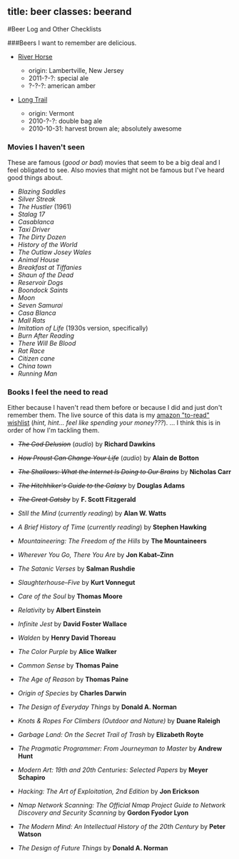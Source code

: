 title: beer
classes: beerand
---

#Beer Log and Other Checklists

<div id="listing"></div>

<div class="list" data-list="beer" markdown="1">

###Beers I want to remember are delicious.
* [River Horse](http://www.riverhorse.com/)

    + origin: Lambertville, New Jersey
    + 2011-?-?: special ale
    + ?-?-?: american amber

* [Long Trail](http://www.longtrail.com/)

    + origin: Vermont
    + 2010-?-?: double bag ale
    + 2010-10-31: harvest brown ale; absolutely awesome
</div><!--//[beer]-->

<div class="list" data-list="movies" markdown="1">

### Movies I haven't seen
These are famous (_good or bad_) movies that seem to be a big deal and I feel
obligated to see. Also movies that might not be famous but I've heard good
things about.

+ <cite>Blazing Saddles</cite>
+ <cite>Silver Streak</cite>
+ <cite>The Hustler</cite> (1961)
+ <cite>Stalag 17</cite>
+ <cite>Casablanca</cite>
+ <cite>Taxi Driver</cite>
+ <cite>The Dirty Dozen</cite>
+ <cite>History of the World</cite>
+ <cite>The Outlaw Josey Wales</cite>
+ <cite>Animal House</cite>
+ <cite>Breakfast at Tiffanies</cite>
+ <cite>Shaun of the Dead</cite>
+ <cite>Reservoir Dogs</cite>
+ <cite>Boondock Saints</cite>
+ <cite>Moon</cite>
+ <cite>Seven Samurai</cite>
+ <cite>Casa Blanca</cite>
+ <cite>Mall Rats</cite>
+ <cite>Imitation of Life</cite> (1930s version, specifically)
+ <cite>Burn After Reading</cite>
+ <cite>There Will Be Blood</cite>
+ <cite>Rat Race</cite>
+ <cite>Citizen cane</cite>
+ <cite>China town</cite>
+ <cite>Running Man</cite>

</div><!--//[movies]-->

<div class="list" data-list="books" markdown="1">

### Books I feel the need to read
Either because I haven't read them before or because I did and just don't
remember them. The live source of this data is my [amazon "to-read"
wishlist][amazon_toread] (_hint, hint... feel like spending your money???_).
... I think this is in order of how I'm tackling them.

* <del><cite>The God Delusion</cite></del> (*audio*)
  <span class="attribution">by <b>Richard Dawkins</b></span>

* <del><cite>How Proust Can Change Your Life</cite></del> (*audio*)
  <span class="attribution">by <b>Alain de Botton</b></span>

* <del><cite>The Shallows: What the Internet Is Doing to Our Brains</cite></del>
  <span class="attribution">by <b>Nicholas Carr</b></span>

* <del><cite>The Hitchhiker's Guide to the Galaxy</cite></del>
  <span class="attribution">by <b>Douglas Adams</b></span>

* <del><cite>The Great Gatsby</cite></del>
  <span class="attribution">by <b>F. Scott Fitzgerald</b></span>

* <cite>Still the Mind</cite> (*currently reading*)
  <span class="attribution">by <b>Alan W. Watts</b></span>

* <cite>A Brief History of Time</cite> (*currently reading*)
  <span class="attribution">by <b>Stephen Hawking</b></span>

* <cite>Mountaineering: The Freedom of the Hills</cite>
  <span class="attribution">by <b>The Mountaineers</b></span>

* <cite>Wherever You Go, There You Are</cite>
  <span class="attribution">by <b>Jon Kabat&ndash;Zinn</b></span>

* <cite>The Satanic Verses</cite>
  <span class="attribution">by <b>Salman Rushdie</b></span>

* <cite>Slaughterhouse&ndash;Five</cite>
  <span class="attribution">by <b>Kurt Vonnegut</b></span>

* <cite>Care of the Soul</cite>
  <span class="attribution">by <b>Thomas Moore</b></span>

* <cite>Relativity</cite>
  <span class="attribution">by <b>Albert Einstein</b></span>

* <cite>Infinite Jest</cite>
  <span class="attribution">by <b>David Foster Wallace</b></span>

* <cite>Walden</cite>
  <span class="attribution">by <b>Henry David Thoreau</b></span>

* <cite>The Color Purple</cite>
  <span class="attribution">by <b>Alice Walker</b></span>

* <cite>Common Sense</cite>
  <span class="attribution">by <b>Thomas Paine</b></span>

* <cite>The Age of Reason</cite>
  <span class="attribution">by <b>Thomas Paine</b></span>

* <cite>Origin of Species</cite>
  <span class="attribution">by <b>Charles Darwin</b></span>

* <cite>The Design of Everyday Things</cite>
  <span class="attribution">by <b>Donald A. Norman</b></span>

* <cite>Knots & Ropes For Climbers (Outdoor and Nature)</cite>
  <span class="attribution">by <b>Duane Raleigh</b></span>

* <cite>Garbage Land: On the Secret Trail of Trash</cite>
  <span class="attribution">by <b>Elizabeth Royte</b></span>

* <cite>The Pragmatic Programmer: From Journeyman to Master</cite>
  <span class="attribution">by <b>Andrew Hunt</b></span>

* <cite>Modern Art: 19th and 20th Centuries: Selected Papers</cite>
  <span class="attribution">by <b>Meyer Schapiro</b></span>

* <cite>Hacking: The Art of Exploitation, 2nd Edition</cite>
  <span class="attribution">by <b>Jon Erickson</b></span>

* <cite>Nmap Network Scanning: The Official Nmap Project Guide to Network Discovery and Security Scanning</cite>
  <span class="attribution">by <b>Gordon Fyodor Lyon</b></span>

* <cite>The Modern Mind: An Intellectual History of the 20th Century</cite>
  <span class="attribution">by <b>Peter Watson</b></span>

* <cite>The Design of Future Things</cite>
  <span class="attribution">by <b>Donald A. Norman</b></span>

[amazon_toread]: http://amzn.com/w/21LWOXBICKV4W

</div><!--//[books]-->


